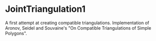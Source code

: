 # JointTriangulation1
A first attempt at creating compatible triangulations. Implementation of Aronov, Seidel and Souvaine's "On Compatible Triangulations of Simple Polygons". 
